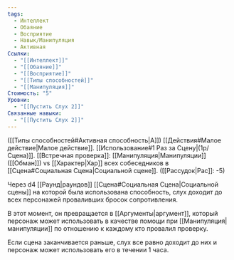 ```yaml
---
tags:
  - Интеллект
  - Обаяние
  - Восприятие
  - Навык/Манипуляция
  - Активная
Ссылки:
  - "[[Интеллект]]"
  - "[[Обаяние]]"
  - "[[Восприятие]]"
  - "[[Типы способностей]]"
  - "[[Манипуляция]]"
Стоимость: "5"
Уровни:
  - "[[Пустить Слух 2]]"
Связанные навыки:
  - "[[Пустить Слух 2]]"
---
```

([[Типы способностей#Активная способность|А]]) [[Действия#Малое действие|Малое действие]]. [[Использование#1 Раз за Сцену|(1р/Сцена)]]. [[Встречная проверка]]: [[Манипуляция|Манипуляции]] ([[Обман]]) vs [[Характер|Хар]] всех собеседников в [[Сцена#Социальная Сцена|Социальной сцене]]. ([[Рассудок|Рас]]: -5)

Через d4 [[Раунд|раундов]] [[Сцена#Социальная Сцена|Социальной сцены]] на которой была использована способность, слух доходит до всех персонажей проваливших бросок сопротивления. 

В этот момент, он превращается в [[Аргументы|аргумент]], который персонаж может использовать в качестве помощи при [[Манипуляция|манипуляции]] по отношению к каждому кто провалил проверку.

Если сцена заканчивается раньше, слух все равно доходит до них и персонаж может использовать его в течении 1 часа. 